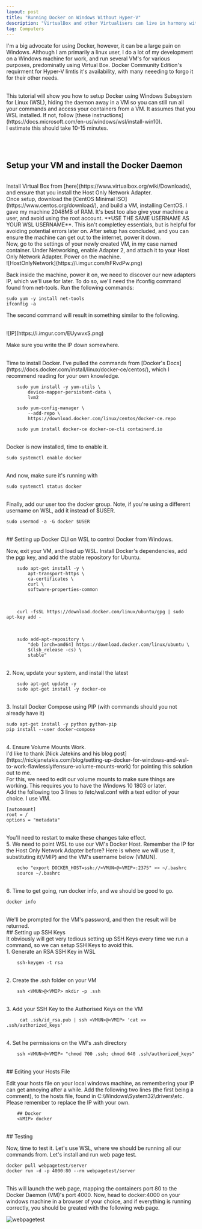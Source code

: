 ```yaml
---
layout: post
title: "Running Docker on Windows Without Hyper-V"
description: "VirtualBox and other Virtualisers can live in harmony with Docker on Windows"
tag: Computers
---
```


I'm a big advocate for using Docker, however, it can be a large pain on Windows. Although I am primarily a linux user, I do a lot of my development on a Windows machine for work, and run several VM's for various purposes, predominatly using Virtual Box. Docker Community Edition's requirment for Hyper-V limtis it's availability, with many neeeding to forgo it for their other needs. 

<br>
This tutorial will show you how to setup Docker using Windows Subsystem for Linux (WSL), hiding the daemon away in a VM so you can still run all your commands and access your containers from a VM. It assumes that you WSL installed. If not, follow [these instructions](https://docs.microsoft.com/en-us/windows/wsl/install-win10).

<br>
I estimate this should take 10-15 minutes.

<br><br>
## Setup your VM and install the Docker Daemon
<br>
Install Virtual Box from [here](https://www.virtualbox.org/wiki/Downloads), and ensure that you install the Host Only Network Adapter.

<br>
Once setup, download the [CentOS Minimal ISO](https://www.centos.org/download/), and build a VM, installing CentOS. I gave my machine 2048MB of RAM. It's best too also give your machine a user, and avoid using the root account. **USE THE SAME USERNAME AS YOUR WSL USERNAME**. This isn't completley essentials, but is helpful for avoiding potential errors later on. After setup has concluded, and you can ensure the machine can get out to the internet, power it down.

<br>
Now, go to the settings of your newly created VM, in my case named container. Under Networking, enable Adapter 2, and attach it to your Host Only Network Adapter. Power on the machine.

<br>
![HostOnlyNetwork](https://i.imgur.com/hFRvdPw.png)
<br>

Back inside the machine, power it on, we need to discover our new adapters IP, which we'll use for later. To do so, we'll need the ifconfig command found from net-tools.
Run the following commands:

    sudo yum -y install net-tools
    ifconfig -a

The second command will result in something similar to the following.

<br>
![IP](https://i.imgur.com/EUywvxS.png)
<br>

Make sure you write the IP down somewhere. 

<br>
Time to install Docker. I've pulled the commands from [Docker's Docs](https://docs.docker.com/install/linux/docker-ce/centos/), which I recommend reading for your own knowledge.
<br>

        sudo yum install -y yum-utils \
            device-mapper-persistent-data \
            lvm2
    
        sudo yum-config-manager \
            --add-repo \
            https://download.docker.com/linux/centos/docker-ce.repo

        sudo yum install docker-ce docker-ce-cli containerd.io

<br>
Docker is now installed, time to enable it.
<br>

    sudo systemctl enable docker

<br>
And now, make sure it's running with
<br>

    sudo systemctl status docker

<br>
Finally, add our user too the docker group.
Note, if you're using a different username on WSL, add it instead of $USER.
<br>

    sudo usermod -a -G docker $USER

<br>
## Setting up Docker CLI on WSL to control Docker from Windows.
<br>

Now, exit your VM, and load up WSL. Install Docker's dependencies, add the pgp key, and add the stable repository for Ubuntu.
<br>
    
        sudo apt-get install -y \
            apt-transport-https \
            ca-certificates \
            curl \
            software-properties-common

<br>

        curl -fsSL https://download.docker.com/linux/ubuntu/gpg | sudo apt-key add -

<br>

        sudo add-apt-repository \
            "deb [arch=amd64] https://download.docker.com/linux/ubuntu \
            $(lsb_release -cs) \
            stable"

<br>
2. Now, update your system, and install the latest
<br>

        sudo apt-get update -y
        sudo apt-get install -y docker-ce

<br>
3. Install Docker Compose using PIP (with commands should you not already have it)
<br>

    sudo apt-get install -y python python-pip
    pip install --user docker-compose

<br>
4. Ensure Volume Mounts Work. 
<br>
I'd like to thank [Nick Jatekins and his blog post](https://nickjanetakis.com/blog/setting-up-docker-for-windows-and-wsl-to-work-flawlessly#ensure-volume-mounts-work) for pointing this solution out to me. 
<br>
For this, we need to edit our volume mounts to make sure things are working. This requires you to have the Windows 10 1803 or later.
<br>
Add the following too 3 lines to /etc/wsl.conf with a text editor of your choice. I use VIM.
    
    [automount]
    root = /
    options = "metadata"

<br>
You'll need to restart to make these changes take effect.

<br>
5. We need to point WSL to use our VM's Docker Host. Remember the IP for the Host Only Network Adapter before? Here is where we will use it, substituting it(VMIP) and the VM's username below (VMUN).

        echo "export DOCKER_HOST=ssh://<VMUN>@<VMIP>:2375" >> ~/.bashrc
        source ~/.bashrc

<br>
6. Time to get going, run docker info, and we should be good to go.
    
    docker info

<br>
We'll be prompted for the VM's password, and then the result will be returned.

<br>
## Setting up SSH Keys
<br>
It obviously will get very tedious setting up SSH Keys every time we run a command, so we can setup SSH Keys to avoid this.

<br>
1. Generate an RSA SSH Key in WSL
<br>

        ssh-keygen -t rsa

<br>
2. Create the .ssh folder on your VM
<br>

        ssh <VMUN>@<VMIP> mkdir -p .ssh

<br>
3. Add your SSH Key to the Authorised Keys on the VM
<br>

         cat .ssh/id_rsa.pub | ssh <VMUN>@<VMIP> 'cat >> .ssh/authorized_keys'

<br>
4. Set he permissions on the VM's .ssh directory
<br>

        ssh <VMUN>@<VMIP> "chmod 700 .ssh; chmod 640 .ssh/authorized_keys"
        
<br>
## Editing your Hosts File
<br>

Edit your hosts file on your local windows machine, as remembering your IP can get annoying after a while.
Add the following two lines (the first being a comment), to the hosts file, found in C:\Windows\System32\drivers\etc.
Please remember to replace the IP with your own.
<br>

        ## Docker
        <VMIP> docker
    

<br>
## Testing
<br>

Now, time to test it. Let's use WSL, where we should be running all our commands from. Let's install and run web page test.
<br>

    docker pull webpagetest/server
    docker run -d -p 4000:80 --rm webpagetest/server

<br>
This will launch the web page, mapping the containers port 80 to the Docker Daemon (VM)'s port 4000.
Now, head to docker:4000 on your windows machine in a browser of your choice, and if everything is running correctly, you should be greated with the following web page.

![webpagetest](https://i.imgur.com/UuKjZNW.png)


  


